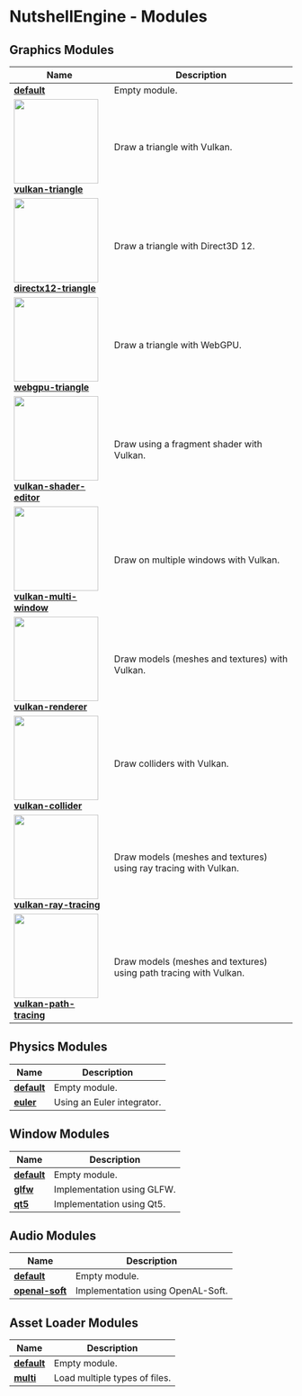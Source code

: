 # NutshellEngine - Modules

## Graphics Modules

| Name | Description |
| ------------- | ------------- |
| [**default**](https://github.com/Team-Nutshell/NutshellEngine-GraphicsModule) | Empty module. |
| [**<img src="https://i.imgur.com/LBZcpTa.png" width="150px"><br>vulkan-triangle**](https://github.com/Team-Nutshell/NutshellEngine-GraphicsModule/tree/module/vulkan-triangle) | Draw a triangle with Vulkan. |
| [**<img src="https://i.imgur.com/3CHyrnv.png" width="150px"><br>directx12-triangle**](https://github.com/Team-Nutshell/NutshellEngine-GraphicsModule/tree/module/directx12-triangle) | Draw a triangle with Direct3D 12. |
| [**<img src="https://i.imgur.com/JL5xlsl.png" width="150px"><br>webgpu-triangle**](https://github.com/Team-Nutshell/NutshellEngine-GraphicsModule/tree/module/webgpu-triangle) | Draw a triangle with WebGPU. |
| [**<img src="https://i.imgur.com/GW6aKyf.png" width="150px"><br>vulkan-shader-editor**](https://github.com/Team-Nutshell/NutshellEngine-GraphicsModule/tree/module/vulkan-shader-editor) | Draw using a fragment shader with Vulkan. |
| [**<img src="https://i.imgur.com/WnWYMYU.png" width="150px"><br>vulkan-multi-window**](https://github.com/Team-Nutshell/NutshellEngine-GraphicsModule/tree/module/vulkan-multi-window) | Draw on multiple windows with Vulkan. |
| [**<img src="https://i.imgur.com/rP4riaN.png" width="150px"><br>vulkan-renderer**](https://github.com/Team-Nutshell/NutshellEngine-GraphicsModule/tree/module/vulkan-renderer) | Draw models (meshes and textures) with Vulkan. |
| [**<img src="https://i.imgur.com/Zdlfmmt.png" width="150px"><br>vulkan-collider**](https://github.com/Team-Nutshell/NutshellEngine-GraphicsModule/tree/module/vulkan-collider) | Draw colliders with Vulkan. |
| [**<img src="https://i.imgur.com/C6zE59w.png" width="150px"><br>vulkan-ray-tracing**](https://github.com/Team-Nutshell/NutshellEngine-GraphicsModule/tree/module/vulkan-ray-tracing) | Draw models (meshes and textures) using ray tracing with Vulkan. |
| [**<img src="https://i.imgur.com/G8o1ewD.png" width="150px"><br>vulkan-path-tracing**](https://github.com/Team-Nutshell/NutshellEngine-GraphicsModule/tree/module/vulkan-path-tracing) | Draw models (meshes and textures) using path tracing with Vulkan. |

## Physics Modules

| Name | Description |
| ------------- | ------------- |
| [**default**](https://github.com/Team-Nutshell/NutshellEngine-PhysicsModule) | Empty module. |
| [**euler**](https://github.com/Team-Nutshell/NutshellEngine-PhysicsModule/tree/module/euler) | Using an Euler integrator. |

## Window Modules

| Name | Description |
| ------------- | ------------- |
| [**default**](https://github.com/Team-Nutshell/NutshellEngine-WindowModule) | Empty module. |
| [**glfw**](https://github.com/Team-Nutshell/NutshellEngine-WindowModule/tree/module/glfw) | Implementation using GLFW. |
| [**qt5**](https://github.com/Team-Nutshell/NutshellEngine-WindowModule/tree/module/qt5) | Implementation using Qt5. |

## Audio Modules

| Name | Description |
| ------------- | ------------- |
| [**default**](https://github.com/Team-Nutshell/NutshellEngine-AudioModule) | Empty module. |
| [**openal-soft**](https://github.com/Team-Nutshell/NutshellEngine-AudioModule/tree/module/openal-soft) | Implementation using OpenAL-Soft. |

## Asset Loader Modules

| Name | Description |
| ------------- | ------------- |
| [**default**](https://github.com/Team-Nutshell/NutshellEngine-AssetLoaderModule) | Empty module. |
| [**multi**](https://github.com/Team-Nutshell/NutshellEngine-AssetLoaderModule/tree/module/multi) | Load multiple types of files. |
